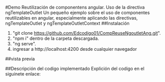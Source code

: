 #Demo Reutilización de componentens angular. Uso de la directiva ngTemplateOutlet
Un pequeño ejemplo sobre el uso de componentes reutilizables en angular, especialmente aplicando las directivas, ngTemplateOutlet y ngTemplateOutletContext
##Instalación

1. "git clone https://github.com/Edcodigo01/CompReuseNgoutletAng.git".
2. "npm i" dentro de la carpeta descargada.
3. "ng serve".
4. ingresar a http://localhost:4200 desde cualquier navegador

##vista previa

##Descripción del codigo implementado
Explición del codigo en el siguinete enlace:
